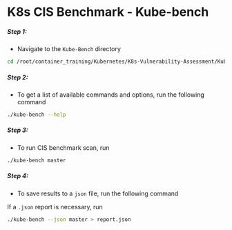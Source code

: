 # K8s CIS Benchmark - Kube-bench


##### Step 1: 

* Navigate to the `Kube-Bench` directory

```bash
cd /root/container_training/Kubernetes/K8s-Vulnerability-Assessment/Kube-Bench
```


##### Step 2: 

* To get a list of available commands and options, run the following command

```bash
./kube-bench --help
```


##### Step 3: 

* To run CIS benchmark scan, run

```bash
./kube-bench master
```


##### Step 4: 

* To save results to a `json` file, run the following command

If a `.json` report is necessary, run 

```bash
./kube-bench --json master > report.json
```
